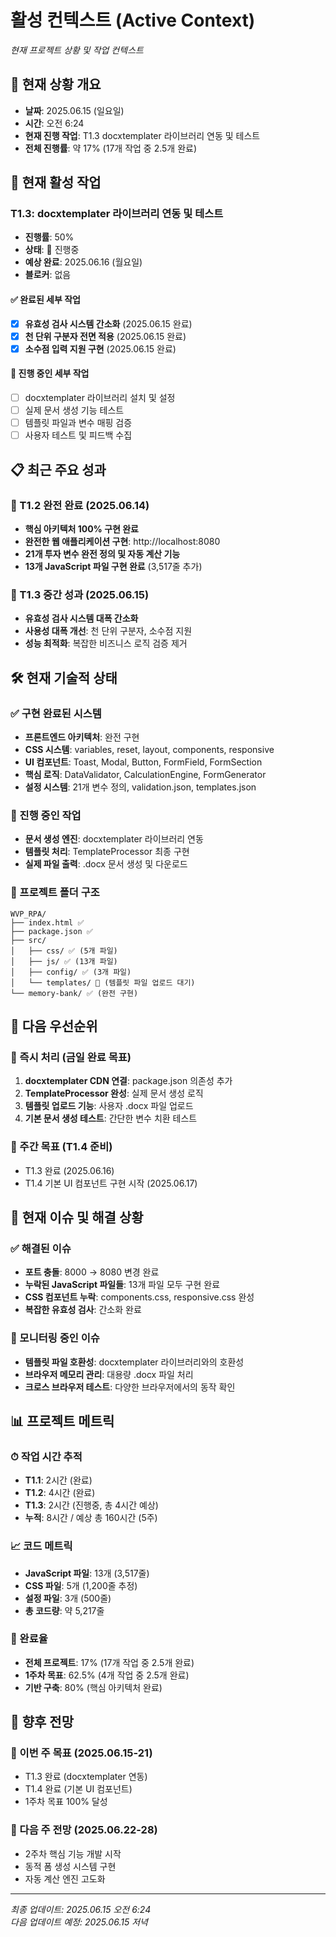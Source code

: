 # 활성 컨텍스트 (Active Context)
*현재 프로젝트 상황 및 작업 컨텍스트*

## 🎯 현재 상황 개요
- **날짜**: 2025.06.15 (일요일)
- **시간**: 오전 6:24
- **현재 진행 작업**: T1.3 docxtemplater 라이브러리 연동 및 테스트
- **전체 진행률**: 약 17% (17개 작업 중 2.5개 완료)

## 🔄 현재 활성 작업

### T1.3: docxtemplater 라이브러리 연동 및 테스트
- **진행률**: 50%
- **상태**: 🔄 진행중
- **예상 완료**: 2025.06.16 (월요일)
- **블로커**: 없음

#### ✅ 완료된 세부 작업
- [x] **유효성 검사 시스템 간소화** (2025.06.15 완료)
- [x] **천 단위 구분자 전면 적용** (2025.06.15 완료)  
- [x] **소수점 입력 지원 구현** (2025.06.15 완료)

#### 🔄 진행 중인 세부 작업
- [ ] docxtemplater 라이브러리 설치 및 설정
- [ ] 실제 문서 생성 기능 테스트
- [ ] 템플릿 파일과 변수 매핑 검증
- [ ] 사용자 테스트 및 피드백 수집

## 📋 최근 주요 성과

### 🎯 T1.2 완전 완료 (2025.06.14)
- **핵심 아키텍처 100% 구현 완료**
- **완전한 웹 애플리케이션 구현**: http://localhost:8080
- **21개 투자 변수 완전 정의 및 자동 계산 기능**
- **13개 JavaScript 파일 구현 완료** (3,517줄 추가)

### 🔧 T1.3 중간 성과 (2025.06.15)
- **유효성 검사 시스템 대폭 간소화**
- **사용성 대폭 개선**: 천 단위 구분자, 소수점 지원
- **성능 최적화**: 복잡한 비즈니스 로직 검증 제거

## 🛠 현재 기술적 상태

### ✅ 구현 완료된 시스템
- **프론트엔드 아키텍처**: 완전 구현
- **CSS 시스템**: variables, reset, layout, components, responsive
- **UI 컴포넌트**: Toast, Modal, Button, FormField, FormSection
- **핵심 로직**: DataValidator, CalculationEngine, FormGenerator
- **설정 시스템**: 21개 변수 정의, validation.json, templates.json

### 🔄 진행 중인 작업
- **문서 생성 엔진**: docxtemplater 라이브러리 연동
- **템플릿 처리**: TemplateProcessor 최종 구현
- **실제 파일 출력**: .docx 문서 생성 및 다운로드

### 📂 프로젝트 폴더 구조
```
WVP_RPA/
├── index.html ✅
├── package.json ✅
├── src/
│   ├── css/ ✅ (5개 파일)
│   ├── js/ ✅ (13개 파일)
│   ├── config/ ✅ (3개 파일)
│   └── templates/ 🔄 (템플릿 파일 업로드 대기)
└── memory-bank/ ✅ (완전 구현)
```

## 🎯 다음 우선순위

### 🚀 즉시 처리 (금일 완료 목표)
1. **docxtemplater CDN 연결**: package.json 의존성 추가
2. **TemplateProcessor 완성**: 실제 문서 생성 로직
3. **템플릿 업로드 기능**: 사용자 .docx 파일 업로드
4. **기본 문서 생성 테스트**: 간단한 변수 치환 테스트

### 📅 주간 목표 (T1.4 준비)
- T1.3 완료 (2025.06.16)
- T1.4 기본 UI 컴포넌트 구현 시작 (2025.06.17)

## 🚨 현재 이슈 및 해결 상황

### ✅ 해결된 이슈
- **포트 충돌**: 8000 → 8080 변경 완료
- **누락된 JavaScript 파일들**: 13개 파일 모두 구현 완료
- **CSS 컴포넌트 누락**: components.css, responsive.css 완성
- **복잡한 유효성 검사**: 간소화 완료

### 🔄 모니터링 중인 이슈
- **템플릿 파일 호환성**: docxtemplater 라이브러리와의 호환성
- **브라우저 메모리 관리**: 대용량 .docx 파일 처리
- **크로스 브라우저 테스트**: 다양한 브라우저에서의 동작 확인

## 📊 프로젝트 메트릭

### ⏱ 작업 시간 추적
- **T1.1**: 2시간 (완료)
- **T1.2**: 4시간 (완료)
- **T1.3**: 2시간 (진행중, 총 4시간 예상)
- **누적**: 8시간 / 예상 총 160시간 (5주)

### 📈 코드 메트릭
- **JavaScript 파일**: 13개 (3,517줄)
- **CSS 파일**: 5개 (1,200줄 추정)
- **설정 파일**: 3개 (500줄)
- **총 코드량**: 약 5,217줄

### 🎯 완료율
- **전체 프로젝트**: 17% (17개 작업 중 2.5개 완료)
- **1주차 목표**: 62.5% (4개 작업 중 2.5개 완료)
- **기반 구축**: 80% (핵심 아키텍처 완료)

## 🔮 향후 전망

### 📅 이번 주 목표 (2025.06.15-21)
- T1.3 완료 (docxtemplater 연동)
- T1.4 완료 (기본 UI 컴포넌트)
- 1주차 목표 100% 달성

### 🚀 다음 주 전망 (2025.06.22-28)
- 2주차 핵심 기능 개발 시작
- 동적 폼 생성 시스템 구현
- 자동 계산 엔진 고도화

---

*최종 업데이트: 2025.06.15 오전 6:24*  
*다음 업데이트 예정: 2025.06.15 저녁* 